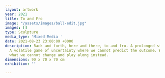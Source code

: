 ```yaml
---
layout: artwork
year: 2021
title: To and Fro
image: "/assets/images/ball-edit.jpg"
images: []
type: Sculpture
media_type: 'Mixed Media '
date: 2021-08-23 23:00:00 +0000
description: Back and forth, here and there, to and fro. A prolonged state of flux.
  A volatile game of uncertainty where we cannot predict the outcome. We should embrace
  what we cannot change and play along instead.
dimensions: 90 x 70 x 70 cm
exhibition: ''

---
```

